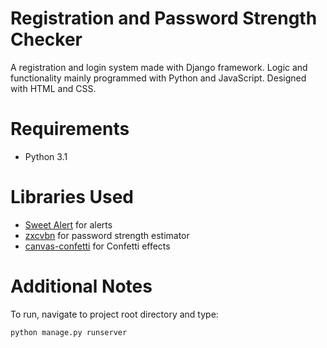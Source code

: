 # Registration and Password Strength Checker
A registration and login system made with Django framework. Logic and functionality mainly programmed with Python and JavaScript. Designed with HTML and CSS.

# Requirements
* Python 3.1

# Libraries Used
* [Sweet Alert](https://sweetalert.js.org/guides/) for alerts
* [zxcvbn](https://github.com/dropbox/zxcvbn) for password strength estimator
* [canvas-confetti](https://www.npmjs.com/package/canvas-confetti) for Confetti effects

# Additional Notes
To run, navigate to project root directory and type:
```
python manage.py runserver
```
